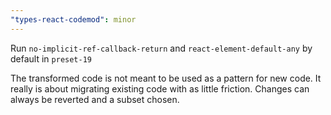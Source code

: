 ```yaml
---
"types-react-codemod": minor
---
```


Run `no-implicit-ref-callback-return` and `react-element-default-any` by default in `preset-19`

The transformed code is not meant to be used as a pattern for new code.
It really is about migrating existing code with as little friction.
Changes can always be reverted and a subset chosen.

